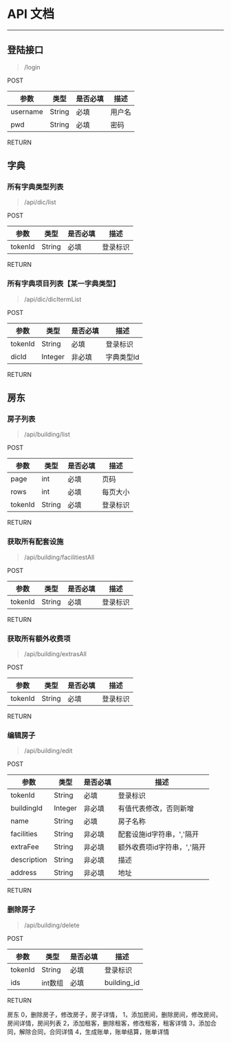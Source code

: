 # API 文档
------

## 登陆接口

> /login

POST

| 参数 | 类型 | 是否必填 | 描述 |
| --- | --- | --- | --- |
| username | String | 必填 | 用户名 |
| pwd | String | 必填 | 密码 |

RETURN

## 字典

### 所有字典类型列表

> /api/dic/list

POST

| 参数 | 类型 | 是否必填 | 描述 |
| --- | --- | --- | --- |
| tokenId | String | 必填 | 登录标识 |

RETURN

### 所有字典项目列表【某一字典类型】

> /api/dic/dicItermList

POST

| 参数 | 类型 | 是否必填 | 描述 |
| --- | --- | --- | --- |
| tokenId | String | 必填 | 登录标识 |
| dicId | Integer | 非必填 | 字典类型Id |

RETURN

## 房东

### 房子列表

> /api/building/list

POST

| 参数 | 类型 | 是否必填 | 描述 |
| --- | --- | --- | --- |
| page | int | 必填 | 页码 |
| rows | int | 必填 | 每页大小 |
| tokenId | String | 必填 | 登录标识 |

RETURN

### 获取所有配套设施

> /api/building/facilitiestAll

POST

| 参数 | 类型 | 是否必填 | 描述 |
| --- | --- | --- | --- |
| tokenId | String | 必填 | 登录标识 |

RETURN

### 获取所有额外收费项

> /api/building/extrasAll

POST

| 参数 | 类型 | 是否必填 | 描述 |
| --- | --- | --- | --- |
| tokenId | String | 必填 | 登录标识 |

RETURN

### 编辑房子

> /api/building/edit

POST

| 参数 | 类型 | 是否必填 | 描述 |
| --- | --- | --- | --- |
| tokenId | String | 必填 | 登录标识 |
| buildingId | Integer | 非必填 | 有值代表修改，否则新增 |
| name | String | 必填 | 房子名称 |
| facilities | String | 非必填 | 配套设施id字符串，','隔开 |
| extraFee | String | 非必填 | 额外收费项id字符串，','隔开 |
| description | String | 非必填 | 描述 |
| address | String | 非必填 | 地址 |

RETURN

### 删除房子

> /api/building/delete

POST

| 参数 | 类型 | 是否必填 | 描述 |
| --- | --- | --- | --- |
| tokenId | String | 必填 | 登录标识 |
| ids | int数组 | 必填 | building_id |

RETURN

房东
0，删除房子，修改房子，房子详情，
1，添加房间，删除房间，修改房间，房间详情，房间列表
2，添加租客，删除租客，修改租客，租客详情
3，添加合同，解除合同，合同详情
4，生成账单，账单结算，账单详情